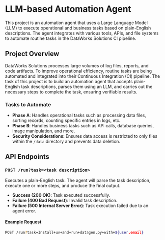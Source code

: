 # LLM-based Automation Agent

This project is an automation agent that uses a Large Language Model (LLM) to execute operational and business tasks based on plain-English descriptions. The agent integrates with various tools, APIs, and file systems to automate routine tasks in the DataWorks Solutions CI pipeline.

## Project Overview

DataWorks Solutions processes large volumes of log files, reports, and code artifacts. To improve operational efficiency, routine tasks are being automated and integrated into their Continuous Integration (CI) pipeline. The task of this project is to build an automation agent that accepts plain-English task descriptions, parses them using an LLM, and carries out the necessary steps to complete the task, ensuring verifiable results.

### Tasks to Automate

- **Phase A**: Handles operational tasks such as processing data files, sorting records, counting specific entries in logs, etc.
- **Phase B**: Handles business tasks such as API calls, database queries, image manipulation, and more.
- **Security Considerations**: Ensures data access is restricted to only files within the `/data` directory and prevents data deletion.

## API Endpoints

### `POST /run?task=<task description>`

Executes a plain-English task. The agent will parse the task description, execute one or more steps, and produce the final output.

- **Success (200 OK)**: Task executed successfully.
- **Failure (400 Bad Request)**: Invalid task description.
- **Failure (500 Internal Server Error)**: Task execution failed due to an agent error.

#### Example Request

```bash
POST /run?task=Install+uv+and+run+datagen.py+with+${user.email}
```
